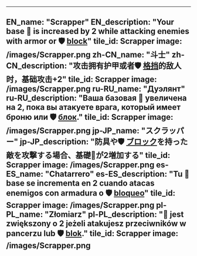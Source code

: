 ---

EN_name: "Scrapper"
EN_description: "Your base 🔸 is increased by 2 while attacking enemies with armor or 🛡️️ <u>block</u>"
tile_id: Scrapper
image: /images/Scrapper.png
zh-CN_name: "斗士"
zh-CN_description: "攻击拥有护甲或者🛡️️ <u>格挡</u>的敌人时，基础攻击+2"
tile_id: Scrapper
image: /images/Scrapper.png
ru-RU_name: "Дуэлянт"
ru-RU_description: "Ваша базовая 🔸 увеличена на 2, пока вы атакуете врага, который имеет броню или 🛡️️ <u>блок</u>."
tile_id: Scrapper
image: /images/Scrapper.png
jp-JP_name: "スクラッパー"
jp-JP_description: "防具や🛡️️ <u>ブロック</u>を持った敵を攻撃する場合、基礎🔸が2増加する"
tile_id: Scrapper
image: /images/Scrapper.png
es-ES_name: "Chatarrero"
es-ES_description: "Tu 🔸 base se incrementa en 2 cuando atacas enemigos con armadura o 🛡️️ <u>bloqueo</u>"
tile_id: Scrapper
image: /images/Scrapper.png
pl-PL_name: "Złomiarz"
pl-PL_description: "🔸 jest zwiększony o 2 jeżeli atakujesz przeciwników w pancerzu lub 🛡️️ <u>blok</u>."
tile_id: Scrapper
image: /images/Scrapper.png
---